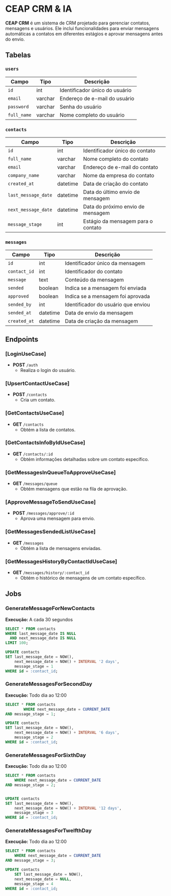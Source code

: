 # CEAP CRM & IA

**CEAP CRM** é um sistema de CRM projetado para gerenciar contatos, mensagens e usuários. Ele inclui funcionalidades para enviar mensagens automáticas a contatos em diferentes estágios e aprovar mensagens antes do envio.

## Tabelas

### `users`

| Campo       | Tipo    | Descrição                      |
| ----------- | ------- | ------------------------------ |
| `id`        | int     | Identificador único do usuário |
| `email`     | varchar | Endereço de e-mail do usuário  |
| `password`  | varchar | Senha do usuário               |
| `full_name` | varchar | Nome completo do usuário       |

### `contacts`

| Campo               | Tipo     | Descrição                          |
| ------------------- | -------- | ---------------------------------- |
| `id`                | int      | Identificador único do contato     |
| `full_name`         | varchar  | Nome completo do contato           |
| `email`             | varchar  | Endereço de e-mail do contato      |
| `company_name`      | varchar  | Nome da empresa do contato         |
| `created_at`        | datetime | Data de criação do contato         |
| `last_message_date` | datetime | Data do último envio de mensagem   |
| `next_message_date` | datetime | Data do próximo envio de mensagem  |
| `message_stage`     | int      | Estágio da mensagem para o contato |

### `messages`

| Campo        | Tipo     | Descrição                           |
| ------------ | -------- | ----------------------------------- |
| `id`         | int      | Identificador único da mensagem     |
| `contact_id` | int      | Identificador do contato            |
| `message`    | text     | Conteúdo da mensagem                |
| `sended`     | boolean  | Indica se a mensagem foi enviada    |
| `approved`   | boolean  | Indica se a mensagem foi aprovada   |
| `sended_by`  | int      | Identificador do usuário que enviou |
| `sended_at`  | datetime | Data de envio da mensagem           |
| `created_at` | datetime | Data de criação da mensagem         |

## Endpoints

### [LoginUseCase]

- **POST** `/auth`
  - Realiza o login do usuário.

### [UpsertContactUseCase]

- **POST** `/contacts`
  - Cria um contato.

### [GetContactsUseCase]

- **GET** `/contacts`
  - Obtém a lista de contatos.

### [GetContactsInfoByIdUseCase]

- **GET** `/contacts/:id`
  - Obtém informações detalhadas sobre um contato específico.

### [GetMessagesInQueueToApproveUseCase]

- **GET** `/messages/queue`
  - Obtém mensagens que estão na fila de aprovação.

### [ApproveMessageToSendUseCase]

- **POST** `/messages/approve/:id`
  - Aprova uma mensagem para envio.

### [GetMessagesSendedListUseCase]

- **GET** `/messages`
  - Obtém a lista de mensagens enviadas.

### [GetMessagesHistoryByContactIdUseCase]

- **GET** `/messages/history/:contact_id`
  - Obtém o histórico de mensagens de um contato específico.

## Jobs

### GenerateMessageForNewContacts

**Execução:** A cada 30 segundos

```sql
SELECT * FROM contacts
WHERE last_message_date IS NULL
  AND next_message_date IS NULL
LIMIT 100;

UPDATE contacts
SET last_message_date = NOW(),
    next_message_date = NOW() + INTERVAL '2 days',
    message_stage = 1
WHERE id = :contact_id;
```

### GenerateMessagesForSecondDay

**Execução:** Todo dia ao 12:00

```sql
SELECT * FROM contacts
		WHERE next_message_date = CURRENT_DATE
AND message_stage = 1;

UPDATE contacts
SET last_message_date = NOW(),
	next_message_date = NOW() + INTERVAL '6 days',
	message_stage = 2
WHERE id = :contact_id;
```

### GenerateMessagesForSixthDay

**Execução:** Todo dia ao 12:00

```sql
SELECT * FROM contacts 
	WHERE next_message_date = CURRENT_DATE 
AND message_stage = 2;


UPDATE contacts 
SET last_message_date = NOW(), 
	next_message_date = NOW() + INTERVAL '12 days', 
	message_stage = 3
WHERE id = :contact_id;
```

### GenerateMessagesForTwelfthDay

**Execução:** Todo dia ao 12:00

```sql
SELECT * FROM contacts 
	WHERE next_message_date = CURRENT_DATE 
AND message_stage = 3;

UPDATE contacts 
	SET last_message_date = NOW(), 
	next_message_date = NULL, 
	message_stage = 4 
WHERE id = :contact_id;

```
